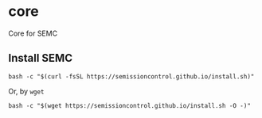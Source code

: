 # core
Core for SEMC


## Install SEMC
```
bash -c "$(curl -fsSL https://semissioncontrol.github.io/install.sh)"
```
Or, by `wget`
```
bash -c "$(wget https://semissioncontrol.github.io/install.sh -O -)"
```

